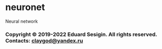 # neuronet

Neural network

### Copyright © 2019-2022 Eduard Sesigin. All rights reserved. Contacts: claygod@yandex.ru
